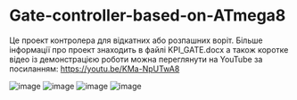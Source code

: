 # Gate-controller-based-on-ATmega8
Це проект контролера для відкатних або розпашних воріт.
Більше інформації про проект знаходить в файлі KPI_GATE.docx а також коротке відео із демонстрацією роботи можна переглянути на YouTube за посиланням: https://youtu.be/KMa-NpUTwA8

![image](https://user-images.githubusercontent.com/112160327/186921940-b354dd32-614d-4033-8476-f2cff890a95e.png)
![image](https://user-images.githubusercontent.com/112160327/186921966-9212f8ad-b62f-4b80-a6e0-ddedb2f8f098.png)
![image](https://user-images.githubusercontent.com/112160327/186921997-9e0049ba-aa05-4a36-b7d5-01a1ae91363b.png)
![image](https://user-images.githubusercontent.com/112160327/186922016-54e9e3ec-c8b4-4ae3-8c26-406b7dd47aa8.png)

